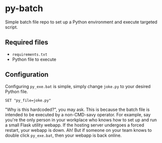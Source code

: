 # py-batch
Simple batch file repo to set up a Python environment and execute targeted script.

## Required files
- `requirements.txt`
- Python file to execute

## Configuration
Configuring `py_exe.bat` is simple, simply change `joke.py` to your desired Python file.

```batch
SET "py_file=joke.py" 
```

"Why is this hardcoded?", you may ask. This is because the batch file is intended to be executed by a non-CMD-savy operator. For example, say you're the only person in your workplace who knows how to set up and run a small Flask utility webapp. If the hosting server undergoes a forced restart, your webapp is down. Ah! But if someone on your team knows to double click `py_exe.bat`, then your webapp is back online.
